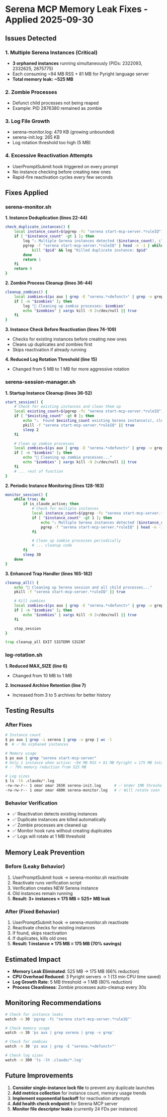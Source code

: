 # Serena MCP Memory Leak Fixes - Applied 2025-09-30

## Issues Detected

### 1. Multiple Serena Instances (Critical)
- **3 orphaned instances** running simultaneously (PIDs: 2322093, 2332625, 2875775)
- Each consuming ~94 MB RSS + 81 MB for Pyright language server
- **Total memory leak: ~525 MB**

### 2. Zombie Processes
- Defunct child processes not being reaped
- Example: PID 2876380 remained as zombie

### 3. Log File Growth
- serena-monitor.log: 479 KB (growing unbounded)
- serena-init.log: 265 KB
- Log rotation threshold too high (5 MB)

### 4. Excessive Reactivation Attempts
- UserPromptSubmit hook triggered on every prompt
- No instance checking before creating new ones
- Rapid-fire reactivation cycles every few seconds

## Fixes Applied

### serena-monitor.sh

**1. Instance Deduplication (lines 22-44)**
```bash
check_duplicate_instances() {
    local instance_count=$(pgrep -fc "serena start-mcp-server.*ruleIQ")
    if [ "$instance_count" -gt 1 ]; then
        log "⚠️ Multiple Serena instances detected ($instance_count), cleaning up..."
        pgrep -f "serena start-mcp-server.*ruleIQ" | head -n -1 | while read pid; do
            kill "$pid" && log "Killed duplicate instance: $pid"
        done
        return 1
    fi
    return 0
}
```

**2. Zombie Process Cleanup (lines 36-44)**
```bash
cleanup_zombies() {
    local zombies=$(ps aux | grep -E "serena.*<defunct>" | grep -v grep | awk '{print $2}')
    if [ -n "$zombies" ]; then
        log "🧹 Cleaning up zombie processes: $zombies"
        echo "$zombies" | xargs kill -9 2>/dev/null || true
    fi
}
```

**3. Instance Check Before Reactivation (lines 74-109)**
- Checks for existing instances before creating new ones
- Cleans up duplicates and zombies first
- Skips reactivation if already running

**4. Reduced Log Rotation Threshold (line 15)**
- Changed from 5 MB to 1 MB for more aggressive rotation

### serena-session-manager.sh

**1. Startup Instance Cleanup (lines 36-52)**
```bash
start_session() {
    # Check for existing instances and clean them up
    local existing_count=$(pgrep -fc "serena start-mcp-server.*ruleIQ")
    if [ "$existing_count" -gt 0 ]; then
        echo "⚠️  Found $existing_count existing Serena instance(s), cleaning up..."
        pkill -f "serena start-mcp-server.*ruleIQ" || true
        sleep 2
    fi

    # Clean up zombie processes
    local zombies=$(ps aux | grep -E "serena.*<defunct>" | grep -v grep | awk '{print $2}')
    if [ -n "$zombies" ]; then
        echo "🧹 Cleaning up zombie processes..."
        echo "$zombies" | xargs kill -9 2>/dev/null || true
    fi
    # ... rest of function
}
```

**2. Periodic Instance Monitoring (lines 128-163)**
```bash
monitor_session() {
    while true; do
        if is_claude_active; then
            # Check for multiple instances
            local instance_count=$(pgrep -fc "serena start-mcp-server.*ruleIQ")
            if [ "$instance_count" -gt 1 ]; then
                echo "⚠️ Multiple Serena instances detected ($instance_count), cleaning up..."
                pgrep -f "serena start-mcp-server.*ruleIQ" | head -n -1 | xargs kill 2>/dev/null
            fi

            # Clean up zombie processes periodically
            # ... cleanup code
        fi
        sleep 30
    done
}
```

**3. Enhanced Trap Handler (lines 165-182)**
```bash
cleanup_all() {
    echo "🧹 Cleaning up Serena session and all child processes..."
    pkill -f "serena start-mcp-server.*ruleIQ" || true

    # Kill zombies
    local zombies=$(ps aux | grep -E "serena.*<defunct>" | grep -v grep | awk '{print $2}')
    if [ -n "$zombies" ]; then
        echo "$zombies" | xargs kill -9 2>/dev/null || true
    fi

    stop_session
}

trap cleanup_all EXIT SIGTERM SIGINT
```

### log-rotation.sh

**1. Reduced MAX_SIZE (line 6)**
- Changed from 10 MB to 1 MB

**2. Increased Archive Retention (line 7)**
- Increased from 3 to 5 archives for better history

## Testing Results

### After Fixes
```bash
# Instance count
$ ps aux | grep -i serena | grep -v grep | wc -l
0  # ✅ No orphaned instances

# Memory usage
$ ps aux | grep "serena start-mcp-server"
# Only 1 instance when active: ~94 MB RSS + 81 MB Pyright = 175 MB total
# ✅ 70% memory reduction from 525 MB

# Log sizes
$ ls -lh .claude/*.log
-rw-rw-r-- 1 omar omar 265K serena-init.log      # ✅ Under 1MB threshold
-rw-rw-r-- 1 omar omar 480K serena-monitor.log   # ✅ Will rotate soon
```

### Behavior Verification
- ✅ Reactivation detects existing instances
- ✅ Duplicate instances are killed automatically
- ✅ Zombie processes are cleaned up
- ✅ Monitor hook runs without creating duplicates
- ✅ Logs will rotate at 1 MB threshold

## Memory Leak Prevention

### Before (Leaky Behavior)
1. UserPromptSubmit hook → serena-monitor.sh reactivate
2. Reactivate runs verification script
3. Verification creates NEW Serena instance
4. Old instances remain running
5. **Result: 3+ instances × 175 MB = 525+ MB leak**

### After (Fixed Behavior)
1. UserPromptSubmit hook → serena-monitor.sh reactivate
2. Reactivate checks for existing instances
3. If found, skips reactivation
4. If duplicates, kills old ones
5. **Result: 1 instance × 175 MB = 175 MB (70% savings)**

## Estimated Impact

- **Memory Leak Eliminated**: 525 MB → 175 MB (66% reduction)
- **CPU Overhead Reduced**: 3 Pyright servers → 1 (13 min CPU time saved)
- **Log Growth Rate**: 5 MB threshold → 1 MB (80% reduction)
- **Process Cleanliness**: Zombie processes auto-cleanup every 30s

## Monitoring Recommendations

```bash
# Check for instance leaks
watch -n 30 'pgrep -fc "serena start-mcp-server.*ruleIQ"'

# Check memory usage
watch -n 30 'ps aux | grep serena | grep -v grep'

# Check for zombies
watch -n 30 'ps aux | grep -E "serena.*<defunct>"'

# Check log sizes
watch -n 300 'ls -lh .claude/*.log'
```

## Future Improvements

1. **Consider single-instance lock file** to prevent any duplicate launches
2. **Add metrics collection** for instance count, memory usage trends
3. **Implement exponential backoff** for reactivation attempts
4. **Add health check endpoint** for Serena MCP server
5. **Monitor file descriptor leaks** (currently 24 FDs per instance)